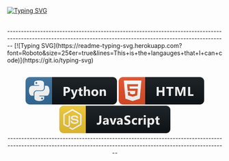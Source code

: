 [![Typing SVG](https://readme-typing-svg.herokuapp.com?font=Roboto&size=25&center=false&lines=ROAD+TO+BE+THE+DEVELOPER)](https://git.io/typing-svg)
<br/>
<br/>
<body>
--------------------------------------------------------------------------------------------------------------------------------------------------------------
</body>
[![Typing SVG](https://readme-typing-svg.herokuapp.com?font=Roboto&size=25&center=true&lines=This+is+the+langauges+that+I+can+code)](https://git.io/typing-svg)
<p align="center">
  <br>
  <img src="https://raw.githubusercontent.com/MikeCodesDotNET/ColoredBadges/master/svg/dev/languages/python.svg" alt="python" style="max-width: 100%;">
  <img src="https://raw.githubusercontent.com/MikeCodesDotNET/ColoredBadges/master/svg/dev/languages/html.svg" alt="html" style="max-width: 100%;">
  <img src="https://raw.githubusercontent.com/MikeCodesDotNET/ColoredBadges/master/svg/dev/languages/js.svg" alt="js" style="max-width: 100%;"><br>
  --------------------------------------------------------------------------------------------------------------------------------------------------------------
</p>
